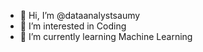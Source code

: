 - 👋 Hi, I’m @dataanalystsaumy
- 👀 I’m interested in Coding
- 🌱 I’m currently learning Machine Learning

<!---
dataanalystsaumy/dataanalystsaumy is a ✨ special ✨ repository because its `README.md` (this file) appears on your GitHub profile.
You can click the Preview link to take a look at your changes.
--->
